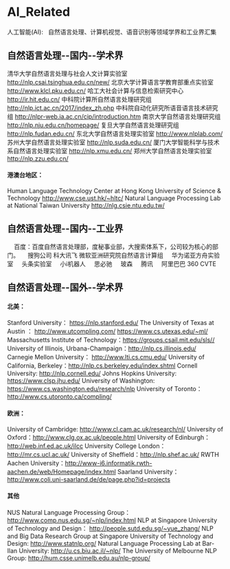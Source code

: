 # AI_Related
人工智能(AI):   自然语言处理、计算机视觉、语音识别等领域学界和工业界汇集
## 自然语言处理--国内--学术界
清华大学自然语言处理与社会人文计算实验室  
      http://nlp.csai.tsinghua.edu.cn/new/
北京大学计算语言学教育部重点实验室
      http://www.klcl.pku.edu.cn/
哈工大社会计算与信息检索研究中心  
      http://ir.hit.edu.cn/
中科院计算所自然语言处理研究组 
      http://nlp.ict.ac.cn/2017/index_zh.php
中科院自动化研究所语音语言技术研究组 
      http://nlpr-web.ia.ac.cn/cip/introduction.htm
南京大学自然语言处理研究组 
      http://nlp.nju.edu.cn/homepage/
复旦大学自然语言处理研究组 
      http://nlp.fudan.edu.cn/
东北大学自然语言处理实验室 
       http://www.nlplab.com/
苏州大学自然语言处理实验室 
      http://nlp.suda.edu.cn/
厦门大学智能科学与技术系自然语言处理实验室
      http://nlp.xmu.edu.cn/
郑州大学自然语言处理实验室
      http://nlp.zzu.edu.cn/
#### 港澳台地区：
Human Language Technology Center  at Hong Kong University of Science & Technology 
      http://www.cse.ust.hk/~hltc/
Natural Language Processing Lab at National Taiwan University
     http://nlg.csie.ntu.edu.tw/
## 自然语言处理--国内--工业界
     百度：百度自然语言处理部，度秘事业部，大搜索体系下，公司较为核心的部门。
     搜狗公司
     科大讯飞
     微软亚洲研究院自然语言计算组
     华为诺亚方舟实验室
     头条实验室
     小i机器人
     思必驰
     玻森
     腾讯
     阿里巴巴
     360
     CVTE
## 自然语言处理--国外--学术界 
#### 北美：
Stanford University： https://nlp.stanford.edu/
The University of Texas at Austin ： http://www.utcompling.com/   https://www.cs.utexas.edu/~ml/
Massachusetts Institute of Technology：https://groups.csail.mit.edu/sls// 
University of Illinois, Urbana-Champaign：http://nlp.cs.illinois.edu/
Carnegie Mellon University： http://www.lti.cs.cmu.edu/
University of California, Berkeley：http://nlp.cs.berkeley.edu/index.shtml
Cornell University: http://nlp.cornell.edu/
Johns Hopkins University: https://www.clsp.jhu.edu/
University of Washington: https://www.cs.washington.edu/research/nlp
University of Toronto：http://www.cs.utoronto.ca/compling/
#### 欧洲：
University of Cambridge: http://www.cl.cam.ac.uk/research/nl/
University of Oxford：http://www.clg.ox.ac.uk/people.html
University of Edinburgh：http://web.inf.ed.ac.uk/ilcc
University College London：http://mr.cs.ucl.ac.uk/
University of Sheffield：http://nlp.shef.ac.uk/
RWTH Aachen University：http://www-i6.informatik.rwth-aachen.de/web/Homepage/index.html
Saarland University：http://www.coli.uni-saarland.de/de/page.php?id=projects
#### 其他
NUS Natural Language Processing Group： http://www.comp.nus.edu.sg/~nlp/index.html
NLP at Singapore University of Technology and Design： http://people.sutd.edu.sg/~yue_zhang/
NLP and Big Data Research Group at Singapore University of Technology and Design: http://www.statnlp.org/
Natural Language Processing Lab at Bar-Ilan University: http://u.cs.biu.ac.il/~nlp/
The University of Melbourne NLP Group: http://hum.csse.unimelb.edu.au/nlp-group/



